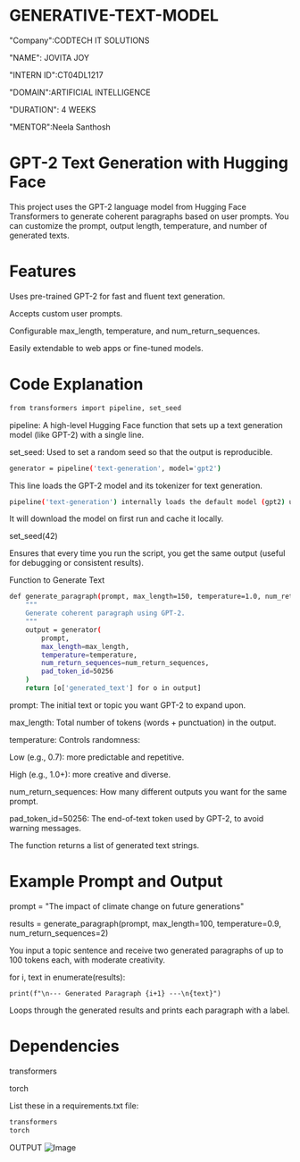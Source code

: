 # GENERATIVE-TEXT-MODEL
"Company":CODTECH IT SOLUTIONS

"NAME": JOVITA JOY

"INTERN ID":CT04DL1217

"DOMAIN":ARTIFICIAL INTELLIGENCE

"DURATION": 4 WEEKS

"MENTOR":Neela Santhosh

 # GPT-2 Text Generation with Hugging Face
 
This project uses the GPT-2 language model from Hugging Face Transformers to generate coherent paragraphs based on user prompts. You can customize the prompt, output length, temperature, and number of generated texts.

# Features
 
Uses pre-trained GPT-2 for fast and fluent text generation.

Accepts custom user prompts.

Configurable max_length, temperature, and num_return_sequences.

Easily extendable to web apps or fine-tuned models.

# Code Explanation

```sh
from transformers import pipeline, set_seed
```

pipeline: A high-level Hugging Face function that sets up a text generation model (like GPT-2) with a single line.

set_seed: Used to set a random seed so that the output is reproducible.

```sh
generator = pipeline('text-generation', model='gpt2')
```

This line loads the GPT-2 model and its tokenizer for text generation.

```sh
pipeline('text-generation') internally loads the default model (gpt2) unless otherwise specified.
```

It will download the model on first run and cache it locally.

set_seed(42)

Ensures that every time you run the script, you get the same output (useful for debugging or consistent results).

Function to Generate Text

```sh
def generate_paragraph(prompt, max_length=150, temperature=1.0, num_return_sequences=1):
    """
    Generate coherent paragraph using GPT-2.
    """
    output = generator(
        prompt,
        max_length=max_length,
        temperature=temperature,
        num_return_sequences=num_return_sequences,
        pad_token_id=50256  
    )
    return [o['generated_text'] for o in output]
 ```

prompt: The initial text or topic you want GPT-2 to expand upon.

max_length: Total number of tokens (words + punctuation) in the output.

temperature: Controls randomness:

Low (e.g., 0.7): more predictable and repetitive.

High (e.g., 1.0+): more creative and diverse.

num_return_sequences: How many different outputs you want for the same prompt.

pad_token_id=50256: The end-of-text token used by GPT-2, to avoid warning messages.

The function returns a list of generated text strings.

# Example Prompt and Output

prompt = "The impact of climate change on future generations"

results = generate_paragraph(prompt, max_length=100, temperature=0.9, num_return_sequences=2)

You input a topic sentence and receive two generated paragraphs of up to 100 tokens each, with moderate creativity.


for i, text in enumerate(results):

    print(f"\n--- Generated Paragraph {i+1} ---\n{text}")

Loops through the generated results and prints each paragraph with a label.

# Dependencies

transformers

torch

List these in a requirements.txt file:
```sh
transformers
torch
```
OUTPUT
![Image](https://github.com/user-attachments/assets/6d94bcf2-6200-497d-bfce-bddbb1b49311)
